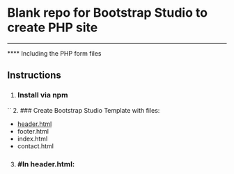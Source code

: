# Blank repo for Bootstrap Studio to create PHP site
----------
**** Including the PHP form files
## Instructions
1. ### Install via npm
``
2. ### Create Bootstrap Studio Template with files:
- [header.html](#In-header.html:)
- footer.html
- index.html
- contact.html

3. ### #In header.html:


